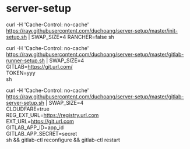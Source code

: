# server-setup

curl -H 'Cache-Control: no-cache' https://raw.githubusercontent.com/duchoang/server-setup/master/init-setup.sh | SWAP_SIZE=4 RANCHER=false sh

curl -H 'Cache-Control: no-cache' https://raw.githubusercontent.com/duchoang/server-setup/master/gitlab-runner-setup.sh | SWAP_SIZE=4 \
GITLAB=https://git.url.com/ \
TOKEN=yyy \
sh 

curl -H 'Cache-Control: no-cache' https://raw.githubusercontent.com/duchoang/server-setup/master/gitlab-server-setup.sh | SWAP_SIZE=4 \
CLOUDFARE=true \
REG_EXT_URL=https://registry.url.com \
EXT_URL=https://git.url.com \
GITLAB_APP_ID=app_id \
GITLAB_APP_SECRET=secret \
sh && gitlab-ctl reconfigure && gitlab-ctl restart
